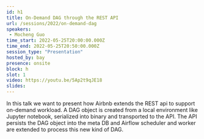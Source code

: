 ```yaml
---
id: h1
title: On-Demand DAG through the REST API
url: /sessions/2022/on-demand-dag
speakers:
 - Mocheng Guo
time_start: 2022-05-25T20:00:00.000Z
time_end: 2022-05-25T20:50:00.000Z
session_type: "Presentation"
hosted_by: bay
presence: onsite
block: h
slot: 1
video: https://youtu.be/5Ap2t9qJE18
slides: 
---
```


In this talk we want to present how Airbnb extends the REST api to support on-demand workload. A DAG object is created from a local environment like Jupyter notebook, serialized into binary and transported to the API. The API persists the DAG object into the meta DB and Airflow scheduler and worker are extended to process this new kind of DAG.